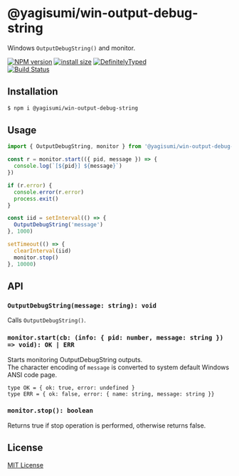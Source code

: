 # @yagisumi/win-output-debug-string

Windows `OutputDebugString()` and monitor.

[![NPM version][npm-image]][npm-url] [![install size][packagephobia-image]][packagephobia-url] [![DefinitelyTyped][dts-image]][dts-url]  
[![Build Status][githubactions-image]][githubactions-url]

## Installation

```sh
$ npm i @yagisumi/win-output-debug-string
```

## Usage

```ts
import { OutputDebugString, monitor } from '@yagisumi/win-output-debug-string'

const r = monitor.start(({ pid, message }) => {
  console.log(`[${pid}] ${message}`)
})

if (r.error) {
  console.error(r.error)
  process.exit()
}

const iid = setInterval(() => {
  OutputDebugString('message')
}, 1000)

setTimeout(() => {
  clearInterval(iid)
  monitor.stop()
}, 10000)
```

## API

### `OutputDebugString(message: string): void`

Calls `OutputDebugString()`.

### `monitor.start(cb: (info: { pid: number, message: string }) => void): OK | ERR`

Starts monitoring OutputDebugString outputs.<br>
The character encoding of `message` is converted to system default Windows ANSI code page.

```
type OK = { ok: true, error: undefined }
type ERR = { ok: false, error: { name: string, message: string }}
```

### `monitor.stop(): boolean`

Returns true if stop operation is performed, otherwise returns false.

## License

[MIT License](https://opensource.org/licenses/MIT)

[githubactions-image]: https://img.shields.io/github/workflow/status/yagisumi/node-win-output-debug-string/build?logo=github&style=flat-square
[githubactions-url]: https://github.com/yagisumi/node-win-output-debug-string/actions
[npm-image]: https://img.shields.io/npm/v/@yagisumi/win-output-debug-string.svg?style=flat-square
[npm-url]: https://npmjs.org/package/@yagisumi/win-output-debug-string
[packagephobia-image]: https://flat.badgen.net/packagephobia/install/@yagisumi/win-output-debug-string
[packagephobia-url]: https://packagephobia.now.sh/result?p=@yagisumi/win-output-debug-string
[dts-image]: https://img.shields.io/badge/DefinitelyTyped-.d.ts-blue.svg?style=flat-square
[dts-url]: http://definitelytyped.org
